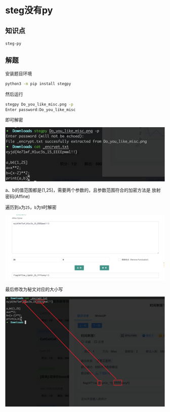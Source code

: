 # steg没有py

## 知识点

`steg-py`

## 解题

安装题目环境

```bash
python3 -m pip install stegpy
```

然后运行

```bash
stegpy Do_you_like_misc.png -p
Enter password:Do_you_like_misc
```

即可解密

![](./img/steg没有py-1.png)

a、b的值范围都是(1,25]，需要两个参数的，且参数范围符合的加密方法是 放射密码(Affine)

遍历到`a`为`25`，`b`为`9`时解密

![](./img/steg没有py-2.png)

最后修改为秘文对应的大小写

![](./img/steg没有py-3.png)